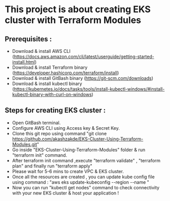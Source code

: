 # This project is about creating EKS cluster with Terraform Modules

## Prerequisites :
- Download & install AWS CLI (https://docs.aws.amazon.com/cli/latest/userguide/getting-started-install.html)
- Download & install Terraform binary (https://developer.hashicorp.com/terraform/install)
- Download & install GitBash binary (https://git-scm.com/downloads)
- Download & install kubectl binary (https://kubernetes.io/docs/tasks/tools/install-kubectl-windows/#install-kubectl-binary-with-curl-on-windows)
## Steps for creating EKS cluster :
- Open GitBash terminal.
- Configure AWS CLI using Access key & Secret Key.
- Clone this git repo using command "git clone https://github.com/akashzakde/EKS-Cluster-Using-Terraform-Modules.git"
- Go inside "EKS-Cluster-Using-Terraform-Modules" folder & run "terraform init" command.
- After terraform init command ,execute "terraform validate" , "terraform plan" and finally run "terraform apply"
- Please wait for 5-6 mins to create VPC & EKS cluster.
- Once all the resources are created , you can update kube config file using command : "aws eks update-kubeconfig --region <region-code> --name <Cluster-Name>"
- Now you can run "kubectl get nodes" command to check connectivity with your new EKS cluster & host your application !
